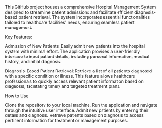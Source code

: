 This GitHub project houses a comprehensive Hospital Management System designed to streamline patient admissions and facilitate efficient diagnosis-based patient retrieval. The system incorporates essential functionalities tailored to healthcare facilities' needs, ensuring seamless patient management.

Key Features:

Admission of New Patients: Easily admit new patients into the hospital system with minimal effort. The application provides a user-friendly interface to input patient details, including personal information, medical history, and initial diagnosis.

Diagnosis-Based Patient Retrieval: Retrieve a list of all patients diagnosed with a specific condition or illness. This feature allows healthcare professionals to quickly access relevant patient information based on diagnosis, facilitating timely and targeted treatment plans.

How to Use:

Clone the repository to your local machine.
Run the application and navigate through the intuitive user interface.
Admit new patients by entering their details and diagnosis.
Retrieve patients based on diagnosis to access pertinent information for treatment or management purposes.
